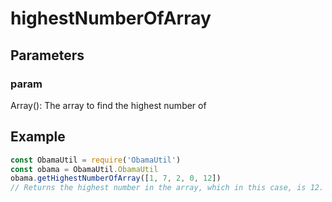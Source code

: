 # highestNumberOfArray
## Parameters
### param
Array(): The array to find the highest number of
## Example
```javascript
const ObamaUtil = require('ObamaUtil')
const obama = ObamaUtil.ObamaUtil
obama.getHighestNumberOfArray([1, 7, 2, 0, 12])
// Returns the highest number in the array, which in this case, is 12.
```